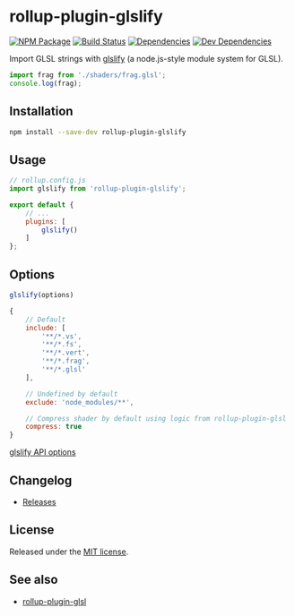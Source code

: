 # rollup-plugin-glslify

[![NPM Package][npm]][npm-url]
[![Build Status][build-status]][build-status-url]
[![Dependencies][dependencies]][dependencies-url]
[![Dev Dependencies][dev-dependencies]][dev-dependencies-url]

Import GLSL strings with [glslify](https://github.com/glslify/glslify) (a node.js-style module system for GLSL).

```js
import frag from './shaders/frag.glsl';
console.log(frag);
```

## Installation

```sh
npm install --save-dev rollup-plugin-glslify
```

## Usage

```js
// rollup.config.js
import glslify from 'rollup-plugin-glslify';

export default {
    // ...
    plugins: [
        glslify()
    ]
};
```

## Options

```js
glslify(options)
```

```js
{
    // Default
    include: [
        '**/*.vs',
        '**/*.fs',
        '**/*.vert',
        '**/*.frag',
        '**/*.glsl'
    ],

    // Undefined by default
    exclude: 'node_modules/**',

    // Compress shader by default using logic from rollup-plugin-glsl
    compress: true
}
```

[glslify API options](https://github.com/glslify/glslify#var-src--glslcompilesrc-opts)

## Changelog

* [Releases](https://github.com/glslify/rollup-plugin-glslify/releases)

## License

Released under the [MIT license](LICENSE).

## See also

* [rollup-plugin-glsl](https://github.com/vwochnik/rollup-plugin-glsl)


[npm]: https://img.shields.io/npm/v/rollup-plugin-glslify.svg
[npm-url]: https://www.npmjs.com/package/rollup-plugin-glslify
[build-status]: https://travis-ci.org/glslify/rollup-plugin-glslify.svg
[build-status-url]: https://travis-ci.org/glslify/rollup-plugin-glslify
[dependencies]: https://img.shields.io/david/glslify/rollup-plugin-glslify.svg
[dependencies-url]: https://david-dm.org/glslify/rollup-plugin-glslify
[dev-dependencies]: https://img.shields.io/david/dev/glslify/rollup-plugin-glslify.svg
[dev-dependencies-url]: https://david-dm.org/glslify/rollup-plugin-glslify?type=dev
